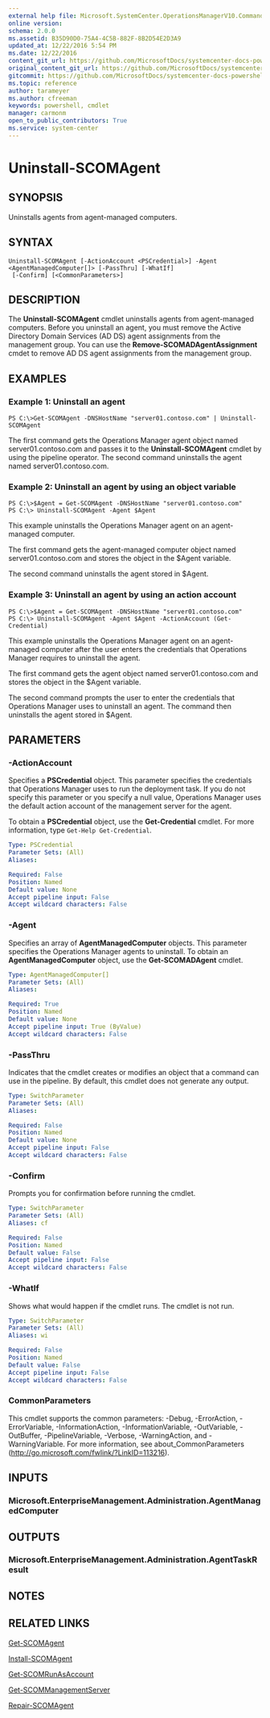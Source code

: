 ```yaml
---
external help file: Microsoft.SystemCenter.OperationsManagerV10.Commands.dll-Help.xml
online version: 
schema: 2.0.0
ms.assetid: B35D90D0-75A4-4C5B-882F-8B2D54E2D3A9
updated_at: 12/22/2016 5:54 PM
ms.date: 12/22/2016
content_git_url: https://github.com/MicrosoftDocs/systemcenter-docs-powershell/blob/live/systemcenter-cmdlets/SystemCenter2016/OperationsManager/vlatest/Uninstall-SCOMAgent.md
original_content_git_url: https://github.com/MicrosoftDocs/systemcenter-docs-powershell/blob/live/systemcenter-cmdlets/SystemCenter2016/OperationsManager/vlatest/Uninstall-SCOMAgent.md
gitcommit: https://github.com/MicrosoftDocs/systemcenter-docs-powershell/blob/17c3a51bd892aad46c731d9f381f0704b4815004/systemcenter-cmdlets/SystemCenter2016/OperationsManager/vlatest/Uninstall-SCOMAgent.md
ms.topic: reference
author: tarameyer
ms.author: cfreeman
keywords: powershell, cmdlet
manager: carmonm
open_to_public_contributors: True
ms.service: system-center
---
```


# Uninstall-SCOMAgent

## SYNOPSIS
Uninstalls agents from agent-managed computers.

## SYNTAX

```
Uninstall-SCOMAgent [-ActionAccount <PSCredential>] -Agent <AgentManagedComputer[]> [-PassThru] [-WhatIf]
 [-Confirm] [<CommonParameters>]
```

## DESCRIPTION
The **Uninstall-SCOMAgent** cmdlet uninstalls agents from agent-managed computers.
Before you uninstall an agent, you must remove the Active Directory Domain Services (AD DS) agent assignments from the management group.
You can use the **Remove-SCOMADAgentAssignment** cmdet to remove AD DS agent assignments from the management group.

## EXAMPLES

### Example 1: Uninstall an agent
```
PS C:\>Get-SCOMAgent -DNSHostName "server01.contoso.com" | Uninstall-SCOMAgent
```

The first command gets the Operations Manager agent object named server01.contoso.com and passes it to the **Uninstall-SCOMAgent** cmdlet by using the pipeline operator.
The second command uninstalls the agent named server01.contoso.com.

### Example 2: Uninstall an agent by using an object variable
```
PS C:\>$Agent = Get-SCOMAgent -DNSHostName "server01.contoso.com"
PS C:\> Uninstall-SCOMAgent -Agent $Agent
```

This example uninstalls the Operations Manager agent on an agent-managed computer.

The first command gets the agent-managed computer object named server01.contoso.com and stores the object in the $Agent variable.

The second command uninstalls the agent stored in $Agent.

### Example 3: Uninstall an agent by using an action account
```
PS C:\>$Agent = Get-SCOMAgent -DNSHostName "server01.contoso.com"
PS C:\> Uninstall-SCOMAgent -Agent $Agent -ActionAccount (Get-Credential)
```

This example uninstalls the Operations Manager agent on an agent-managed computer after the user enters the credentials that Operations Manager requires to uninstall the agent.

The first command gets the agent object named server01.contoso.com and stores the object in the $Agent variable.

The second command prompts the user to enter the credentials that Operations Manager uses to uninstall an agent.
The command then uninstalls the agent stored in $Agent.

## PARAMETERS

### -ActionAccount
Specifies a **PSCredential** object.
This parameter specifies the credentials that Operations Manager uses to run the deployment task.
If you do not specify this parameter or you specify a null value, Operations Manager uses the default action account of the management server for the agent.

To obtain a **PSCredential** object, use the **Get-Credential** cmdlet.
For more information, type `Get-Help Get-Credential`.

```yaml
Type: PSCredential
Parameter Sets: (All)
Aliases: 

Required: False
Position: Named
Default value: None
Accept pipeline input: False
Accept wildcard characters: False
```

### -Agent
Specifies an array of **AgentManagedComputer** objects.
This parameter specifies the Operations Manager agents to uninstall.
To obtain an **AgentManagedComputer** object, use the **Get-SCOMADAgent** cmdlet.

```yaml
Type: AgentManagedComputer[]
Parameter Sets: (All)
Aliases: 

Required: True
Position: Named
Default value: None
Accept pipeline input: True (ByValue)
Accept wildcard characters: False
```

### -PassThru
Indicates that the cmdlet creates or modifies an object that a command can use in the pipeline.
By default, this cmdlet does not generate any output.

```yaml
Type: SwitchParameter
Parameter Sets: (All)
Aliases: 

Required: False
Position: Named
Default value: None
Accept pipeline input: False
Accept wildcard characters: False
```

### -Confirm
Prompts you for confirmation before running the cmdlet.

```yaml
Type: SwitchParameter
Parameter Sets: (All)
Aliases: cf

Required: False
Position: Named
Default value: False
Accept pipeline input: False
Accept wildcard characters: False
```

### -WhatIf
Shows what would happen if the cmdlet runs.
The cmdlet is not run.

```yaml
Type: SwitchParameter
Parameter Sets: (All)
Aliases: wi

Required: False
Position: Named
Default value: False
Accept pipeline input: False
Accept wildcard characters: False
```

### CommonParameters
This cmdlet supports the common parameters: -Debug, -ErrorAction, -ErrorVariable, -InformationAction, -InformationVariable, -OutVariable, -OutBuffer, -PipelineVariable, -Verbose, -WarningAction, and -WarningVariable. For more information, see about_CommonParameters (http://go.microsoft.com/fwlink/?LinkID=113216).

## INPUTS

### Microsoft.EnterpriseManagement.Administration.AgentManagedComputer

## OUTPUTS

### Microsoft.EnterpriseManagement.Administration.AgentTaskResult

## NOTES

## RELATED LINKS

[Get-SCOMAgent](xref:SystemCenter2016/OperationsManager/vlatest/Get-SCOMAgent.md)

[Install-SCOMAgent](xref:SystemCenter2016/OperationsManager/vlatest/Install-SCOMAgent.md)

[Get-SCOMRunAsAccount](xref:SystemCenter2016/OperationsManager/vlatest/Get-SCOMRunAsAccount.md)

[Get-SCOMManagementServer](xref:SystemCenter2016/OperationsManager/vlatest/Get-SCOMManagementServer.md)

[Repair-SCOMAgent](xref:SystemCenter2016/OperationsManager/vlatest/Repair-SCOMAgent.md)

